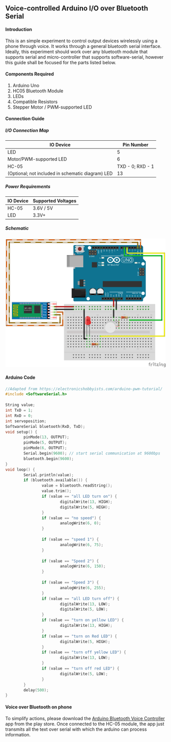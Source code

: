 ## Voice-controlled Arduino I/O over Bluetooth Serial

#### Introduction
This is an simple experiment to control output devices wirelessly using a phone through voice. It works through a general bluetooth serial interface. Ideally, this experiment should work over any bluetooth module that supports serial and micro-controller that supports software-serial, however this guide shall be focused for the parts listed below.

#### Components Required
1. Arduino Uno
2. HC05 Bluetooth Module
3. LEDs
4. Compatible Resistors
5. Stepper Motor / PWM-supported LED

#### Connection Guide

##### I/O Connection Map
| IO Device                                             | Pin Number           |
|-------------------------------------------------------|----------------------| 
| LED                                                   | 5                    |
| Motor/PWM-supported LED                               | 6                    |
| HC-05                                                 | TXD - 0; RXD - 1     |
| (Optional; not included in schematic diagram) LED     | 13                   |

##### Power Requirements
| IO Device        | Supported Voltages          |
| -----------------|-----------------------------| 
| HC-05            | 3.6V / 5V                   |
| LED	           | 3.3V+                       |

##### Schematic
![Image](IOTBT_SCH.png)

#### Arduino Code
```c
//Adapted from https://electronicshobbyists.com/arduino-pwm-tutorial/
#include <SoftwareSerial.h>

String value;
int TxD = 1;
int RxD = 0;
int servoposition;
SoftwareSerial bluetooth(RxD, TxD);
void setup() {
        pinMode(13, OUTPUT);
        pinMode(5, OUTPUT);
        pinMode(6, OUTPUT);
        Serial.begin(9600); // start serial communication at 9600bps
        bluetooth.begin(9600);
}
void loop() {
        Serial.println(value);
        if (bluetooth.available()) {
                value = bluetooth.readString();
                value.trim();
                if (value == "all LED turn on") {
                        digitalWrite(13, HIGH);
                        digitalWrite(5, HIGH);
                }
                if (value == "no speed") {
                        analogWrite(6, 0);
                }

                if (value == "speed 1") {
                        analogWrite(6, 75);
                }

                if (value == "Speed 2") {
                        analogWrite(6, 150);
                }

                if (value == "Speed 3") {
                        analogWrite(6, 255);
                }
                if (value == "all LED turn off") {
                        digitalWrite(13, LOW);
                        digitalWrite(5, LOW);
                }
                if (value == "turn on yellow LED") {
                        digitalWrite(13, HIGH);
                }
                if (value == "turn on Red LED") {
                        digitalWrite(5, HIGH);
                }
                if (value == "turn off yellow LED") {
                        digitalWrite(13, LOW);
                }
                if (value == "turn off red LED") {
                        digitalWrite(5, LOW);
                }
        }
        delay(500);
}

```

#### Voice over Bluetooth on phone

To simplify actions, please download the [Arduino Bluetooth Voice Controller](https://play.google.com/store/apps/details?id=appinventor.ai_nitinpandit_00.Arduino_bluetooth_voice_controller&hl=en_IN) app from the play store. Once connected to the HC-05 module, the app just transmits all the text over serial with which the arduino can process information.


